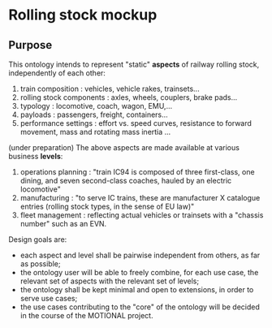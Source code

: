 # Rolling stock mockup
## Purpose
This ontology intends to represent "static" __aspects__ of railway rolling stock, independently of each other:
1. train composition : vehicles, vehicle rakes, trainsets...
2. rolling stock components : axles, wheels, couplers, brake pads...
3. typology : locomotive, coach, wagon, EMU,...
4. payloads : passengers, freight, containers...
5. performance settings : effort vs. speed curves, resistance to forward movement, mass and rotating mass inertia ...

(under preparation) The above aspects are made available at various business __levels__:
1. operations planning : "train IC94 is composed of three first-class, one dining, and seven second-class coaches, hauled by an electric locomotive"
2. manufacturing : "to serve IC trains, these are manufacturer X catalogue entries (rolling stock types, in the sense of EU law)"
3. fleet management : reflecting actual vehicles or trainsets with a "chassis number" such as an EVN.

Design goals are:
* each aspect and level shall be pairwise independent from others, as far as possible;
* the ontology user will be able to freely combine, for each use case, the relevant set of aspects with the relevant set of levels;
* the ontology shall be kept minimal and open to extensions, in order to serve use cases;
* the use cases contributing to the "core" of the ontology will be decided in the course of the MOTIONAL project.
